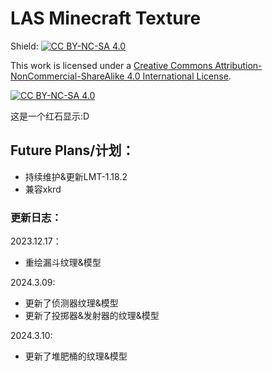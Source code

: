 # LAS Minecraft Texture
Shield: [![CC BY-NC-SA 4.0][cc-by-nc-sa-shield]][cc-by-nc-sa]

This work is licensed under a
[Creative Commons Attribution-NonCommercial-ShareAlike 4.0 International License][cc-by-nc-sa].

[![CC BY-NC-SA 4.0][cc-by-nc-sa-image]][cc-by-nc-sa]

[cc-by-nc-sa]: http://creativecommons.org/licenses/by-nc-sa/4.0/
[cc-by-nc-sa-image]: https://licensebuttons.net/l/by-nc-sa/4.0/88x31.png
[cc-by-nc-sa-shield]: https://img.shields.io/badge/License-CC%20BY--NC--SA%204.0-lightgrey.svg
这是一个红石显示:D  
## Future Plans/计划：
- 持续维护&更新LMT-1.18.2
- 兼容xkrd
### 更新日志：  

2023.12.17：   
- 重绘漏斗纹理&模型

2024.3.09:  
- 更新了侦测器纹理&模型  
- 更新了投掷器&发射器的纹理&模型

2024.3.10:  
- 更新了堆肥桶的纹理&模型
